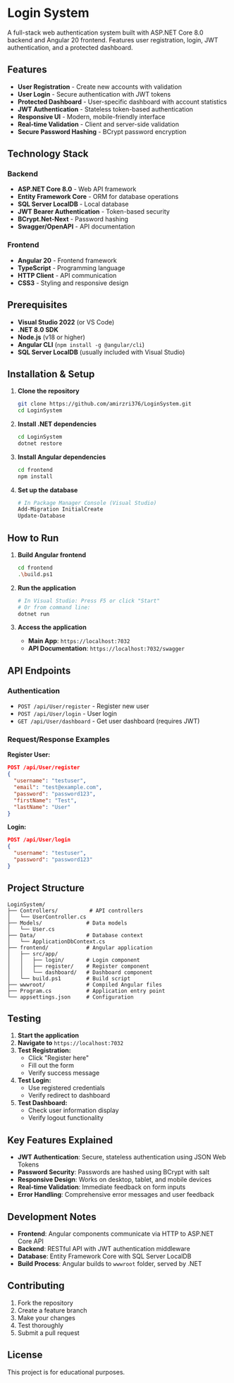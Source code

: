 # Login System

A full-stack web authentication system built with ASP.NET Core 8.0 backend and Angular 20 frontend. Features user registration, login, JWT authentication, and a protected dashboard.

## Features

- **User Registration** - Create new accounts with validation
- **User Login** - Secure authentication with JWT tokens
- **Protected Dashboard** - User-specific dashboard with account statistics
- **JWT Authentication** - Stateless token-based authentication
- **Responsive UI** - Modern, mobile-friendly interface
- **Real-time Validation** - Client and server-side validation
- **Secure Password Hashing** - BCrypt password encryption

## Technology Stack

### Backend
- **ASP.NET Core 8.0** - Web API framework
- **Entity Framework Core** - ORM for database operations
- **SQL Server LocalDB** - Local database
- **JWT Bearer Authentication** - Token-based security
- **BCrypt.Net-Next** - Password hashing
- **Swagger/OpenAPI** - API documentation

### Frontend
- **Angular 20** - Frontend framework
- **TypeScript** - Programming language
- **HTTP Client** - API communication
- **CSS3** - Styling and responsive design

## Prerequisites

- **Visual Studio 2022** (or VS Code)
- **.NET 8.0 SDK**
- **Node.js** (v18 or higher)
- **Angular CLI** (`npm install -g @angular/cli`)
- **SQL Server LocalDB** (usually included with Visual Studio)

## Installation & Setup

1. **Clone the repository**
   ```bash
   git clone https://github.com/amirzri376/LoginSystem.git
   cd LoginSystem
   ```

2. **Install .NET dependencies**
   ```bash
   cd LoginSystem
   dotnet restore
   ```

3. **Install Angular dependencies**
   ```bash
   cd frontend
   npm install
   ```

4. **Set up the database**
   ```bash
   # In Package Manager Console (Visual Studio)
   Add-Migration InitialCreate
   Update-Database
   ```

## How to Run

1. **Build Angular frontend**
   ```bash
   cd frontend
   .\build.ps1
   ```

2. **Run the application**
   ```bash
   # In Visual Studio: Press F5 or click "Start"
   # Or from command line:
   dotnet run
   ```

3. **Access the application**
   - **Main App**: `https://localhost:7032`
   - **API Documentation**: `https://localhost:7032/swagger`

## API Endpoints

### Authentication
- `POST /api/User/register` - Register new user
- `POST /api/User/login` - User login
- `GET /api/User/dashboard` - Get user dashboard (requires JWT)

### Request/Response Examples

**Register User:**
```json
POST /api/User/register
{
  "username": "testuser",
  "email": "test@example.com",
  "password": "password123",
  "firstName": "Test",
  "lastName": "User"
}
```

**Login:**
```json
POST /api/User/login
{
  "username": "testuser",
  "password": "password123"
}
```

## Project Structure

```
LoginSystem/
├── Controllers/          # API controllers
│   └── UserController.cs
├── Models/              # Data models
│   └── User.cs
├── Data/                # Database context
│   └── ApplicationDbContext.cs
├── frontend/            # Angular application
│   ├── src/app/
│   │   ├── login/       # Login component
│   │   ├── register/    # Register component
│   │   └── dashboard/   # Dashboard component
│   └── build.ps1        # Build script
├── wwwroot/             # Compiled Angular files
├── Program.cs           # Application entry point
└── appsettings.json     # Configuration
```

## Testing

1. **Start the application**
2. **Navigate to** `https://localhost:7032`
3. **Test Registration:**
   - Click "Register here"
   - Fill out the form
   - Verify success message
4. **Test Login:**
   - Use registered credentials
   - Verify redirect to dashboard
5. **Test Dashboard:**
   - Check user information display
   - Verify logout functionality

## Key Features Explained

- **JWT Authentication**: Secure, stateless authentication using JSON Web Tokens
- **Password Security**: Passwords are hashed using BCrypt with salt
- **Responsive Design**: Works on desktop, tablet, and mobile devices
- **Real-time Validation**: Immediate feedback on form inputs
- **Error Handling**: Comprehensive error messages and user feedback

## Development Notes

- **Frontend**: Angular components communicate via HTTP to ASP.NET Core API
- **Backend**: RESTful API with JWT authentication middleware
- **Database**: Entity Framework Core with SQL Server LocalDB
- **Build Process**: Angular builds to `wwwroot` folder, served by .NET

## Contributing

1. Fork the repository
2. Create a feature branch
3. Make your changes
4. Test thoroughly
5. Submit a pull request

## License

This project is for educational purposes.
